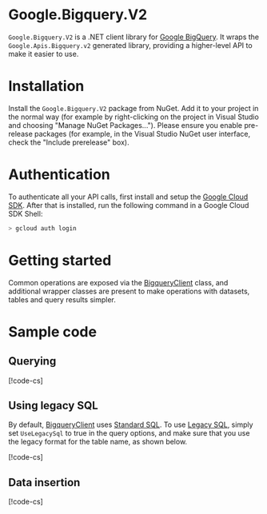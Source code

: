 # Google.Bigquery.V2

`Google.Bigquery.V2` is a .NET client library for [Google
BigQuery](https://cloud.google.com/bigquery/). It wraps the
`Google.Apis.Bigquery.v2` generated library, providing a
higher-level API to make it easier to use.

# Installation

Install the `Google.Bigquery.V2` package from NuGet. Add it to
your project in the normal way (for example by right-clicking on the
project in Visual Studio and choosing "Manage NuGet Packages...").
Please ensure you enable pre-release packages (for example, in the
Visual Studio NuGet user interface, check the "Include prerelease"
box).

# Authentication

To authenticate all your API calls, first install and setup the
[Google Cloud SDK](https://cloud.google.com/sdk/). After that is
installed, run the following command in a Google Cloud SDK Shell:

```sh
> gcloud auth login
```

# Getting started

Common operations are exposed via the
[BigqueryClient](obj/api/Google.Bigquery.V2.BigqueryClient.yml)
class, and additional wrapper classes are present to make operations
with datasets, tables and query results simpler.

# Sample code

## Querying

[!code-cs[](obj/snippets/Google.Bigquery.V2.BigqueryClient.txt#QueryOverview)]

## Using legacy SQL

By default, [BigqueryClient](obj/api/Google.Bigquery.V2.BigqueryClient.yml)
uses [Standard SQL](https://cloud.google.com/bigquery/sql-reference/). To
use [Legacy SQL](https://cloud.google.com/bigquery/query-reference),
simply set `UseLegacySql` to true in the query options, and make
sure that you use the legacy format for the table name, as shown
below.

[!code-cs[](obj/snippets/Google.Bigquery.V2.BigqueryClient.txt#LegacySql)]

## Data insertion

[!code-cs[](obj/snippets/Google.Bigquery.V2.BigqueryClient.txt#InsertOverview)]